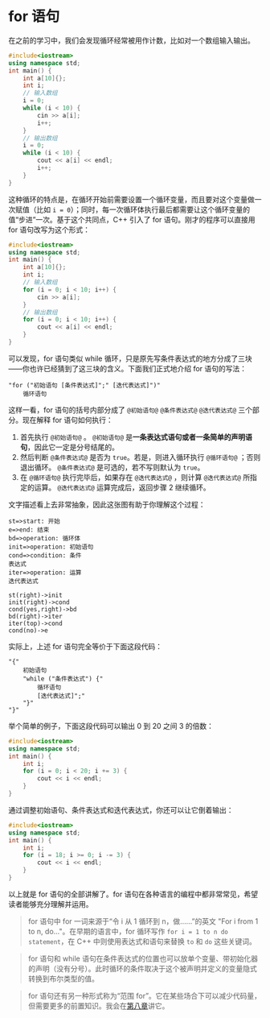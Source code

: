 # for 语句

在之前的学习中，我们会发现循环经常被用作计数，比如对一个数组输入输出。
```cpp codemo(input=1 4 2 8 5 7 3 6 9 0)
#include<iostream>
using namespace std;
int main() {
    int a[10]{};
    int i;
    // 输入数组
    i = 0;
    while (i < 10) {
        cin >> a[i];
        i++;
    }
    // 输出数组
    i = 0;
    while (i < 10) {
        cout << a[i] << endl;
        i++;
    }
}
```
这种循环的特点是，在循环开始前需要设置一个循环变量，而且要对这个变量做一次赋值（比如 `i = 0`）；同时，每一次循环体执行最后都需要让这个循环变量的值“步进”一次。基于这个共同点，C++ 引入了 for 语句。刚才的程序可以直接用 for 语句改写为这个形式：

```cpp codemo(input)
#include<iostream>
using namespace std;
int main() {
    int a[10]{};
    int i;
    // 输入数组
    for (i = 0; i < 10; i++) {
        cin >> a[i];
    }
    // 输出数组
    for (i = 0; i < 10; i++) {
        cout << a[i] << endl;
    }
}
```
可以发现，for 语句类似 while 循环，只是原先写条件表达式的地方分成了三块——你也许已经猜到了这三块的含义。下面我们正式地介绍 for 语句的写法：

```sdsc
"for ("初始语句 [条件表达式]";" [迭代表达式]")"
    循环语句
```

这样一看，for 语句的括号内部分成了 `@初始语句@` `@条件表达式@` `@迭代表达式@` 三个部分。现在解释 for 语句如何执行：

1. 首先执行 `@初始语句@` 。 `@初始语句@` 是**一条表达式语句或者一条简单的声明语句**，因此它一定是分号结尾的。
2. 然后判断 `@条件表达式@` 是否为 `true`。若是，则进入循环执行 `@循环语句@` ；否则退出循环。 `@条件表达式@` 是可选的，若不写则默认为 `true`。
3. 在 `@循环语句@` 执行完毕后，如果存在 `@迭代表达式@` ，则计算 `@迭代表达式@` 所指定的运算。 `@迭代表达式@` 运算完成后，返回步骤 2 继续循环。

文字描述看上去非常抽象，因此这张图有助于你理解这个过程：

```flow
st=>start: 开始
e=>end: 结束
bd=>operation: 循环体
init=>operation: 初始语句
cond=>condition: 条件
表达式
iter=>operation: 运算
迭代表达式

st(right)->init
init(right)->cond
cond(yes,right)->bd
bd(right)->iter
iter(top)->cond
cond(no)->e
```

实际上，上述 for 语句完全等价于下面这段代码：
```sdsc
"{"
    初始语句
    "while ("条件表达式") {"
        循环语句
        [迭代表达式]";"
    "}"
"}"
```

举个简单的例子，下面这段代码可以输出 0 到 20 之间 3 的倍数：
```cpp codemo(show)
#include<iostream>
using namespace std;
int main() {
    int i;
    for (i = 0; i < 20; i += 3) {
        cout << i << endl;
    }
}
```
通过调整初始语句、条件表达式和迭代表达式，你还可以让它倒着输出：
```cpp codemo(show)
#include<iostream>
using namespace std;
int main() {
    int i;
    for (i = 18; i >= 0; i -= 3) {
        cout << i << endl;
    }
}
```

以上就是 for 语句的全部讲解了。for 语句在各种语言的编程中都非常常见，希望读者能够充分理解并运用。

> for 语句中 for 一词来源于“令 i 从 1 循环到 n，做……”的英文 "For i from 1 to n, do..."。在早期的语言中，for 循环写作 `for i = 1 to n do statement`，在 C++ 中则使用表达式和语句来替换 `to` 和 `do` 这些关键词。

> for 语句和 while 语句在条件表达式的位置也可以放单个变量、带初始化器的声明（没有分号）。此时循环的条件取决于这个被声明并定义的变量隐式转换到布尔类型的值。

> for 语句还有另一种形式称为“范围 for”。它在某些场合下可以减少代码量，但需要更多的前置知识。我会在[第八章](/ch08/stl_containers/iterator_usage.md#遍历)讲它。
